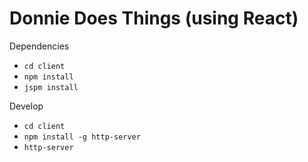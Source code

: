 Donnie Does Things (using React)
================================

Dependencies

- `cd client`
- `npm install`
- `jspm install`

Develop

- `cd client`
- `npm install -g http-server`
- `http-server`
